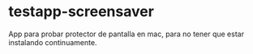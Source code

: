 # testapp-screensaver
App para probar protector de pantalla en mac, para no tener que estar instalando continuamente.
